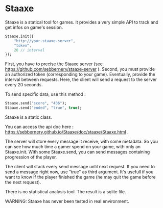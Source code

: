 # Staaxe

Staaxe is a statical tool for games. It provides a very simple API to track and get infos on game's session.

```haxe
Staaxe.init({
    "http://your-staaxe-server",
    "token",
    20 // interval
});
```

First, you have to precise the Staaxe server (see https://github.com/sebbernery/staaxe-server ).
Second, you must provide an authorized token (corresponding to your game).
Eventually, provide the interval between requests. Here, the client will send a request to the server every 20 seconds.

To send specific data, use this method :

```haxe
Staaxe.send("score", "436");
Staaxe.send("ended", "true", true);
```

Staaxe is a static class.

You can access the api doc here : https://sebbernery.github.io/Staaxe/doc/staaxe/Staaxe.html .

The server will store every message it receive, with some metadata. So you can see how much time a gamer spend on your game, with only an Staaxe.init.
With some Staaxe.send, you can send messages containing progression of the player.

The client will stack every send message until next request. If you need to send a message right now, use "true" as third argument. It's usefull if you want to know
if the player finished the game (he may quit the game before the next request).

There is no statistical analysis tool. The result is a sqlite file.

WARNING: Staaxe has never been tested in real environment.

